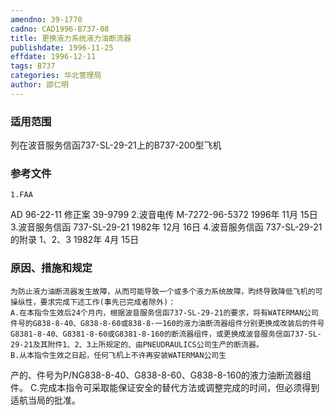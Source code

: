 ```yaml
---
amendno: 39-1770
cadno: CAD1996-B737-08
title: 更换液力系统液力油断流器
publishdate: 1996-11-25
effdate: 1996-12-11
tags: B737
categories: 华北管理局
author: 邵仁明
---
```


### 适用范围 
列在波音服务信函737-SL-29-21上的B737-200型飞机

### 参考文件
    1.FAA 
AD 96-22-11 修正案 39-9799
    2.波音电传 M-7272-96-5372  1996年 11月 15日
    3.波音服务信函 737-SL-29-21  1982年 12月 16日
    4.波音服务信函 737-SL-29-21的附录 1、2、3 1982年 4月 15日


### 原因、措施和规定 
    为防止液力油断流器发生故障，从而可能导致一个或多个液力系统故障，昀终导致降低飞机的可操纵性，要求完成下述工作(事先已完成者除外)： 
    A.在本指令生效后24个月内，根据波音服务信函737-SL-29-21的要求，将有WATERMAN公司件号的G838-8-40、G838-8-60或838-8-一160的液力油断流器组件分别更换成改装后的件号G8381-8-40、G8381-8-60或G8381-8-160的断流器组件，或更换成波音服务信函737-SL-29-21及其附件1、2、3上所规定的、由PNEUDRAULICS公司生产的断流器。 
    B.从本指令生效之日起，任何飞机上不许再安装WATERMAN公司生
  
产的、件号为P/NG838-8-40、G838-8-60、G838-8-160的液力油断流器组件。 
    C.完成本指令可采取能保证安全的替代方法或调整完成的时间，但必须得到适航当局的批准。
